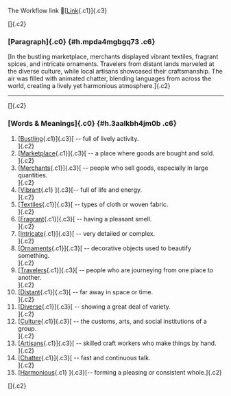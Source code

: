 The Workflow link
👏[[Link](https://www.google.com/url?q=http://www.google.com&sa=D&source=editors&ust=1757198294940739&usg=AOvVaw1G5Jirbg1upFkq5ayagicw){.c1}]{.c3}

[]{.c2}

### [Paragraph]{.c0} {#h.mpda4mgbgq73 .c6}

[In the bustling marketplace, merchants displayed vibrant textiles,
fragrant spices, and intricate ornaments. Travelers from distant lands
marveled at the diverse culture, while local artisans showcased their
craftsmanship. The air was filled with animated chatter, blending
languages from across the world, creating a lively yet harmonious
atmosphere.]{.c2}

------------------------------------------------------------------------

[]{.c2}

### [Words & Meanings]{.c0} {#h.3aalkbh4jm0b .c6}

1.  [[Bustling](https://www.google.com/url?q=http://www.google.com&sa=D&source=editors&ust=1757198294942199&usg=AOvVaw2vJN_ig7vo6N-Ebm1lLN1c){.c1}]{.c3}[ --
    full of lively activity.\
    ]{.c2}
2.  [[Marketplace](https://www.google.com/url?q=http://www.google.com&sa=D&source=editors&ust=1757198294942613&usg=AOvVaw1t_QNpIrT-wwRt5tMj_auR){.c1}]{.c3}[ --
    a place where goods are bought and sold.\
    ]{.c2}
3.  [[Merchants](https://www.google.com/url?q=http://www.google.com&sa=D&source=editors&ust=1757198294942898&usg=AOvVaw3JPVjinzXJfPSnsv4kDVKS){.c1}]{.c3}[ --
    people who sell goods, especially in large quantities.\
    ]{.c2}
4.  [[Vibrant](https://www.google.com/url?q=http://www.google.com&sa=D&source=editors&ust=1757198294943213&usg=AOvVaw1SgO6S5igtnIHxASrgUJrE){.c1}
    ]{.c3}[-- full of life and energy.\
    ]{.c2}
5.  [[Textiles](https://www.google.com/url?q=http://www.google.com&sa=D&source=editors&ust=1757198294943485&usg=AOvVaw2BIuU3g7xnBoq4IPSFTuQd){.c1}]{.c3}[ --
    types of cloth or woven fabric.\
    ]{.c2}
6.  [[Fragrant](https://www.google.com/url?q=http://www.google.com&sa=D&source=editors&ust=1757198294943747&usg=AOvVaw2LFGtpBxMPonyDgaodcBMm){.c1}]{.c3}[ --
    having a pleasant smell.\
    ]{.c2}
7.  [[Intricate](https://www.google.com/url?q=http://www.google.com&sa=D&source=editors&ust=1757198294944009&usg=AOvVaw0BoOwoQi-ujn2y2JQ21VuV){.c1}]{.c3}[ --
    very detailed or complex.\
    ]{.c2}
8.  [[Ornaments](https://www.google.com/url?q=http://www.google.com&sa=D&source=editors&ust=1757198294944272&usg=AOvVaw0WjD_BawgbZefxMi7fV40J){.c1}]{.c3}[ --
    decorative objects used to beautify something.\
    ]{.c2}
9.  [[Travelers](https://www.google.com/url?q=http://www.google.com&sa=D&source=editors&ust=1757198294944575&usg=AOvVaw1eF2iQ66Ef-f3-xw8w2KCL){.c1}]{.c3}[ --
    people who are journeying from one place to another.\
    ]{.c2}
10. [[Distant](https://www.google.com/url?q=http://www.google.com&sa=D&source=editors&ust=1757198294944929&usg=AOvVaw2DH8QBv-mU2Z15GfwZfVOG){.c1}]{.c3}[ --
    far away in space or time.\
    ]{.c2}
11. [[Diverse](https://www.google.com/url?q=http://www.google.com&sa=D&source=editors&ust=1757198294945217&usg=AOvVaw3PA9JjvBiEhCToK2pq5ArD){.c1}]{.c3}[ --
    showing a great deal of variety.\
    ]{.c2}
12. [[Culture](https://www.google.com/url?q=http://www.google.com&sa=D&source=editors&ust=1757198294945494&usg=AOvVaw3AcGh1wxoJhWWX-pVRnJht){.c1}]{.c3}[ --
    the customs, arts, and social institutions of a group.\
    ]{.c2}
13. [[Artisans](https://www.google.com/url?q=http://www.google.com&sa=D&source=editors&ust=1757198294945786&usg=AOvVaw0pH9OaDjFto58tTgXCm_OL){.c1}]{.c3}[ --
    skilled craft workers who make things by hand.\
    ]{.c2}
14. [[Chatter](https://www.google.com/url?q=http://www.google.com&sa=D&source=editors&ust=1757198294946088&usg=AOvVaw2cexW4iMgEYvZ0C716Krhb){.c1}]{.c3}[ --
    fast and continuous talk.\
    ]{.c2}
15. [[Harmonious](https://www.google.com/url?q=http://www.google.com&sa=D&source=editors&ust=1757198294946389&usg=AOvVaw3h-R3IkcVUywEH8HPGJ12l){.c1}
    ]{.c3}[-- forming a pleasing or consistent whole.]{.c2}

[]{.c2}
